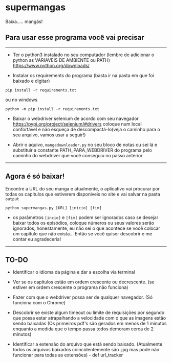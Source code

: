 # supermangas
Baixa..... mangás!

## Para usar esse programa você vai precisar
------

- Ter o python3 instalado no seu computador (lembre de adicionar o python as VARIAVEIS DE AMBIENTE ou PATH)
https://www.python.org/downloads/

- Instalar os requirements do programa
(basta ir na pasta em que foi baixado e digitar)
```
pip install -r requirements.txt
```
ou no windows
```
python -m pip install -r requirements.txt
```
- Baixar o webdriver selenium de acordo com seu navegador
https://pypi.org/project/selenium/#drivers
coloque num local confortável e não esqueça de descompactá-lo(veja o caminho para o seu arquivo, vamos usar a seguir!)

- Abrir o aquivo, ```mangadownloader.py``` no seu bloco de notas ou sei lá e substituir a constante PATH_PARA_WEBDRIVER do programa pelo caminho do webdriver que você conseguiu no passo anterior
------

## Agora é só baixar!
Encontre a URL do seu manga e atualmente, o aplicativo vai procurar por todas os capitulos que estiverem disponiveis no site e vai salvar na pasta ```output```

```
python supermangas.py [URL] [inicio] [fim]
```
* os parâmetros ```[incio]``` e ```[fim]``` podem ser ignorados caso se desejar baixar todos os episódios, coloque números ou seus valores serão ignorados, honestamente, eu não sei o que acontece se você colocar um capítulo que não exista... Então se você quiser descobrir e me contar eu agradeceria!  

------
## TO-DO

- Identificar o idioma da página e dar a escolha via terminal

- Ver se os capítulos estão em ordem crescente ou decrescente. (se estiver em ordem crescente o programa não funciona)

- Fazer com que o webdriver possa ser de qualquer navegador. (Só funciona com o Chrome)

- Descobrir se existe algum timeout ou limite de requisições por segundo que possa estar atrapalhando a velocidade com o que as imagens estão sendo baixadas (Os primeiros pdf's são gerados em menos de 1 minutos enquanto a medida que o tempo passa todos demoram cerca de 2 minutos)

- Identificar a extensão do arquivo que está sendo baixado. (Atualmente todos os arquivos baixados coincidentemente são .jpg mas pode não funcionar para todas as extensões) - def url_tracker